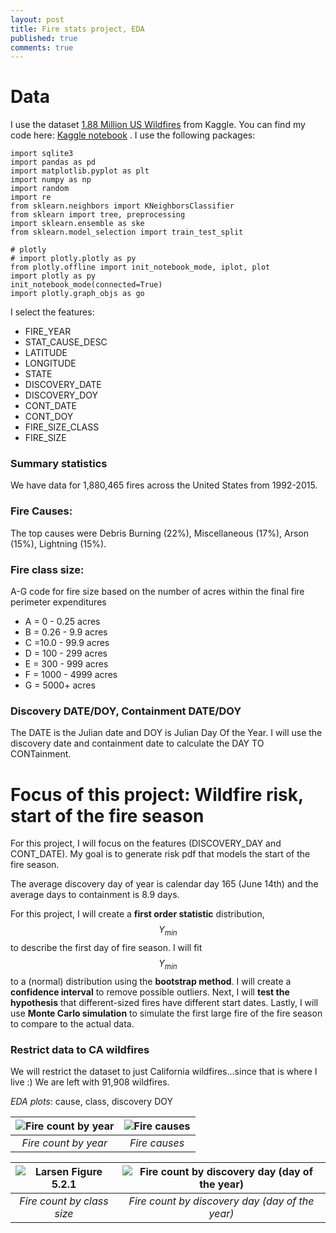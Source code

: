```yaml
---
layout: post
title: Fire stats project, EDA
published: true
comments: true
---
```


# Data

I use  the dataset [1.88 Million US Wildfires](https://www.kaggle.com/datasets/rtatman/188-million-us-wildfires) from Kaggle. You can find my code here: [Kaggle notebook](https://www.kaggle.com/code/emilykchang/stats-project-wildfire-risk) . I use the following packages:

```{python}
import sqlite3
import pandas as pd
import matplotlib.pyplot as plt
import numpy as np
import random
import re
from sklearn.neighbors import KNeighborsClassifier
from sklearn import tree, preprocessing
import sklearn.ensemble as ske
from sklearn.model_selection import train_test_split

# plotly
# import plotly.plotly as py
from plotly.offline import init_notebook_mode, iplot, plot
import plotly as py
init_notebook_mode(connected=True)
import plotly.graph_objs as go
```

I select the features:

- FIRE_YEAR
- STAT_CAUSE_DESC
- LATITUDE
- LONGITUDE
- STATE
- DISCOVERY_DATE
- DISCOVERY_DOY
- CONT_DATE
- CONT_DOY
- FIRE_SIZE_CLASS
- FIRE_SIZE 

### Summary statistics

We have data for 1,880,465 fires across the United States from 1992-2015.

### Fire Causes:

The top causes were Debris Burning (22%), Miscellaneous (17%), Arson (15%), Lightning (15%).

### Fire class size:

A-G code for fire size based on the number of acres within the final fire perimeter expenditures
- A = 0 - 0.25 acres
- B = 0.26 - 9.9 acres
- C =10.0 - 99.9 acres
- D = 100 - 299 acres
- E = 300 - 999 acres
- F = 1000 - 4999 acres
- G = 5000+ acres

### Discovery DATE/DOY, Containment DATE/DOY

The DATE is the Julian date and DOY is Julian Day Of the Year. I will use the discovery date and containment date to calculate the DAY TO CONTainment.

# Focus of this project: Wildfire risk, start of the fire season

For this project, I will focus on the features (DISCOVERY_DAY and CONT_DATE). My goal is to generate risk pdf that models the start of the fire season.

The average discovery day of year is calendar day 165 (June 14th) and the average days to containment is 8.9 days.

For this project, I will create a **first order statistic** distribution, $$Y_{min}$$ to describe the first day of fire season. I will fit $$Y_{min}$$ to a (normal) distribution using the **bootstrap method**. I will create a **confidence interval** to remove possible outliers. Next, I will **test the hypothesis** that different-sized fires have different start dates. Lastly, I will use **Monte Carlo simulation** to simulate the first large fire of the fire season to compare to the actual data.

### Restrict data to CA wildfires
We will restrict the dataset to just California wildfires...since that is where I live :) We are left with 91,908 wildfires.

*EDA plots*: cause, class, discovery DOY

| ![Fire count by year](https://mlekimchi/mlekimchi.github.io/img/fire/__results___15_1.png) | ![Fire causes](https://mlekimchi/mlekimchi.github.io/img/fire/__results___15_3.png) |
|:--:| :--:| 
| *Fire count by year* |  *Fire causes* |


| ![Larsen Figure 5.2.1](https://mlekimchi/mlekimchi.github.io/img/fire/__results___16_7.png) | ![Fire count by discovery day (day of the year)](https://mlekimchi/mlekimchi.github.io/img/fire/__results___16_11.png) |
|:--:| :--:| 
| *Fire count by class size* | *Fire count by discovery day (day of the year)* |

